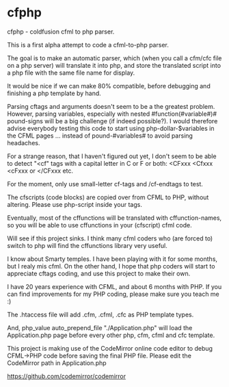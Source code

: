 # cfphp
cfphp - coldfusion cfml to php parser.

This is a first alpha attempt to code a cfml-to-php parser.

The goal is to make an automatic parser, which (when you call a cfm/cfc file on a php server) will translate it into php, and store the translated script into a php file with the same file name for display.  

It would be nice if we can make 80% compatible, before debugging and finishing a php template by hand.

Parsing cftags and arguments doesn't seem to be a the greatest problem. However, parsing variables, especially with nested #function(#variable#)# pound-signs will be a big challenge (if indeed possible?). I would therefore advise everybody testing this code to start using php-dollar-$variables in the CFML pages ... instead of pound-#variables# to avoid parsing headaches.

For a strange reason, that I haven't figured out yet, I don't seem to be able to detect "<cf" tags with a capital letter in C or F or both: <CFxxx <Cfxxx <cFxxx or </CFxxx etc. 

For the moment, only use small-letter cf-tags and /cf-endtags to test.

The cfscripts (code blocks) are copied over from CFML to PHP, without altering. Please use php-script inside your <cfscript></cfscript> tags. 

Eventually, most of the cffunctions will be translated with cffunction-names, so you will be able to use cffunctions in your (cfscript) cfml code.

Will see if this project sinks. I think many cfml coders who (are forced to) switch to php will find the cffunctions library very useful.

I know about Smarty temples. I have been playing with it for some months, but I realy mis cfml. On the other hand, I hope that php coders will start to appreciate cftags coding, and use this project to make their own.

I have 20 years experience with CFML, and about 6 months with PHP. If you can find improvements for my PHP coding, please make sure you teach me :) 

The .htaccess file will add .cfm, .cfml, .cfc as PHP template types.

And, php_value auto_prepend_file "./Application.php" will load the Application.php page before every other php, cfm, cfml and cfc template.

This project is making use of the CodeMirror online code editor to debug CFML->PHP code before saving the final PHP file. Please edit the CodeMirror path in Application.php

https://github.com/codemirror/codemirror


 

